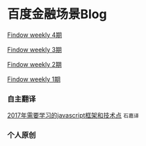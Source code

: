 百度金融场景Blog
=====================
[Findow weekly 4期](https://github.com/Hunt-team/Blog/issues/5)

[Findow weekly 3期](https://github.com/Hunt-team/Blog/issues/3)

[Findow weekly 2期](https://github.com/Hunt-team/Blog/issues/2)

[Findow weekly 1期](https://github.com/Hunt-team/Blog/issues/1)


### 自主翻译

[2017年需要学习的javascript框架和技术点](https://github.com/Findow-team/Blog/issues/4) `石嘉译`

### 个人原创
